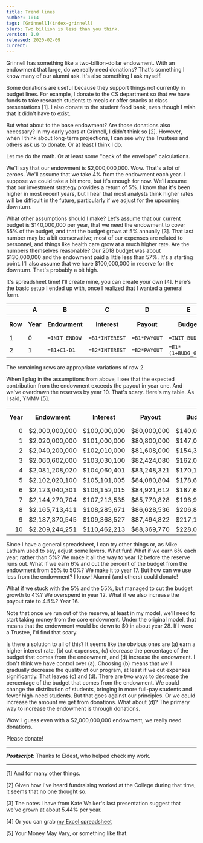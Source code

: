 ```yaml
---
title: Trend lines
number: 1014
tags: [Grinnell](index-grinnell)
blurb: Two billion is less than you think.
version: 1.0
released: 2020-02-09 
current: 
---
```

Grinnell has something like a two-billion-dollar endowment.  With an
endowment that large, do we really need donations?  That's something
I know many of our alumni ask.  It's also something I ask myself.

Some donations are useful because they support things not currently
in budget lines.  For example, I donate to the CS department so that
we have funds to take research students to meals or offer snacks at
class presentations [1].  I also donate to the student food bank, even
though I wish that it didn't have to exist.

But what about to the base endowment?  Are those donations also 
necessary?  In my early years at Grinnell, I didn't think so [2].
However, when I think about long-term projections, I can see why
the Trustees and others ask us to donate.  Or at least I think I do.

Let me do the math.  Or at least some "back of the envelope" calculations.

We'll say that our endowment is $2,000,000,000.  Wow.  That's a lot of
zeroes.  We'll assume that we take 4% from the endowment each year.  I
suppose we could take a bit more, but it's enough for now.  We'll assume
that our investment strategy provides a return of 5%.  I know that it's
been higher in most recent years, but I hear that most analysts think
higher rates will be difficult in the future, particularly if we adjust
for the upcoming downturn.

What other assumptions should I make?  Let's assume that our current
budget is $140,000,000 per year, that we need the endowment to cover
55% of the budget, and that the budget grows at 5% annually [3].  That
last number may be a bit conservative; most of our expenses are
related to personnel, and things like health care grow at a much
higher rate.  Are the numbers themselves reasonable?  Our 2018
budget was about $130,000,000 and the endowment paid a little less
than 57%.  It's a starting point.  I'll also assume that we have
$100,000,000 in reserve for the downturn.  That's probably a bit high.

It's spreadsheet time!  I'll create mine, you can create your own [4].
Here's the basic setup I ended up with, once I realized that I wanted
a general form.

<table class="table">
 <tr>
  <th></th>
  <th>A</th>
  <th>B</th>
  <th>C</th>
  <th>D</th>
  <th>E</th>
  <th>F</th>
  <th>G</th>
  <th>H</th>
 </tr>
 <tr>
  <th>Row</th>
  <th>Year</th>
  <th>Endowment</th>
  <th>Interest</th>
  <th>Payout</th>
  <th>Budget</th>
  <th>From Endowment</th>
  <th>To Reserve</th>
  <th>Reserve</th>
 </tr>
 <tr>
  <td>1</td>
  <td>0</td>
  <td><code>=INIT_ENDOW</code></td>
  <td><code>=B1*INTEREST</code></td>
  <td><code>=B1*PAYOUT</code></td>
  <td><code>=INIT_BUDGET</code></td>
  <td><code>=E1*ENDOW_PERC</code></td>
  <td><code>=C1-F1</code></td>
  <td><code>=INIT_RESERVE+G1</td>
 </tr>
 <tr>
  <td>2</td>
  <td>1</td>
  <td><code>=B1+C1-D1</code></td>
  <td><code>=B2*INTEREST</code></td>
  <td><code>=B2*PAYOUT</code></td>
  <td><code>=E1*(1+BUDG_GROW)</code></td>
  <td><code>=E2*ENDOW_PERC</code></td>
  <td><code>=C2-F2</code></td>
  <td><code>=H1*(1+INTEREST)+G2</td>
 </tr>
</table>

The remaining rows are appropriate variations of row 2.

When I plug in the assumptions from above, I see that the expected
contribution from the endowment exceeds the payout in year one.
And we've overdrawn the reserves by year 10.  That's scary.  Here's
my table.  As I said, YMMV [5].

<table class="table">
 <tr>
  <th>Year</th>
  <th>Endowment</th>
  <th>Interest</th>
  <th>Payout</th>
  <th>Budget</th>
  <th>From Endowment</th>
  <th>To Reserve</th>
  <th>Reserve</th>
 </tr>
 <tr>
  <td align="right">0</td>
  <td align="right">$2,000,000,000</td>
  <td align="right">$100,000,000</td>
  <td align="right">$80,000,000</td>
  <td align="right">$140,000,000</td>
  <td align="right">$77,000,000</td>
  <td align="right">$3,000,000</td>
  <td align="right">$103,000,000</td>
 </tr>
 <tr>
  <td align="right">1</td>
  <td align="right">$2,020,000,000</td>
  <td align="right">$101,000,000</td>
  <td align="right">$80,800,000</td>
  <td align="right">$147,000,000</td>
  <td align="right">$80,850,000</td>
  <td align="right">-$50,000</td>
  <td align="right">$108,100,000</td>
 </tr>
 <tr>
  <td align="right">2</td>
  <td align="right">$2,040,200,000</td>
  <td align="right">$102,010,000</td>
  <td align="right">$81,608,000</td>
  <td align="right">$154,350,000</td>
  <td align="right">$84,892,500</td>
  <td align="right">-$3,284,500</td>
  <td align="right">$110,220,500</td>
 </tr>
 <tr>
  <td align="right">3</td>
  <td align="right">$2,060,602,000</td>
  <td align="right">$103,030,100</td>
  <td align="right">$82,424,080</td>
  <td align="right">$162,067,500</td>
  <td align="right">$89,137,125</td>
  <td align="right">-$6,713,045</td>
  <td align="right">$109,018,480</td>
 </tr>
 <tr>
  <td align="right">4</td>
  <td align="right">$2,081,208,020</td>
  <td align="right">$104,060,401</td>
  <td align="right">$83,248,321</td>
  <td align="right">$170,170,875</td>
  <td align="right">$93,593,981</td>
  <td align="right">-$10,345,660</td>
  <td align="right">$104,123,744</td>
 </tr>
 <tr>
  <td align="right">5</td>
  <td align="right">$2,102,020,100</td>
  <td align="right">$105,101,005</td>
  <td align="right">$84,080,804</td>
  <td align="right">$178,679,419</td>
  <td align="right">$98,273,680</td>
  <td align="right">-$14,192,876</td>
  <td align="right">$95,137,054</td>
 </tr>
 <tr>
  <td align="right">6</td>
  <td align="right">$2,123,040,301</td>
  <td align="right">$106,152,015</td>
  <td align="right">$84,921,612</td>
  <td align="right">$187,613,390</td>
  <td align="right">$103,187,364</td>
  <td align="right">-$18,265,752</td>
  <td align="right">$81,628,155</td>
 </tr>
 <tr>
  <td align="right">7</td>
  <td align="right">$2,144,270,704</td>
  <td align="right">$107,213,535</td>
  <td align="right">$85,770,828</td>
  <td align="right">$196,994,059</td>
  <td align="right">$108,346,733</td>
  <td align="right">-$22,575,904</td>
  <td align="right">$63,133,658</td>
 </tr>
 <tr>
  <td align="right">8</td>
  <td align="right">$2,165,713,411</td>
  <td align="right">$108,285,671</td>
  <td align="right">$86,628,536</td>
  <td align="right">$206,843,762</td>
  <td align="right">$113,764,069</td>
  <td align="right">-$27,135,533</td>
  <td align="right">$39,154,808</td>
 </tr>
 <tr>
  <td align="right">9</td>
  <td align="right">$2,187,370,545</td>
  <td align="right">$109,368,527</td>
  <td align="right">$87,494,822</td>
  <td align="right">$217,185,950</td>
  <td align="right">$119,452,273</td>
  <td align="right">-$31,957,451</td>
  <td align="right">$9,155,098</td>
 </tr>
 <tr>
  <td align="right">10</td>
  <td align="right">$2,209,244,251</td>
  <td align="right">$110,462,213</td>
  <td align="right">$88,369,770</td>
  <td align="right">$228,045,248</td>
  <td align="right">$125,424,886</td>
  <td align="right">-$37,055,116</td>
  <td align="right">-$27,442,263</td>
 </tr>
</table>

Since I have a general spreadsheet, I can try other things or, as
Mike Latham used to say, adjust some levers.  What fun!  What if
we earn 6% each year, rather than 5%?  We make it all the way to
year 12 before the reserve runs out.  What if we earn 6% and cut
the percent of the budget from the endowment from 55% to 50%?  We
make it to year 17.  But how can we use less from the endowment?
I know!  Alumni (and others) could donate!

What if we stuck with the 5% and the 55%, but managed to cut the
budget growth to 4%?  We overspend in year 12.  What if we also
increase the payout rate to 4.5%?  Year 16.

Note that once we run out of the reserve, at least in my model, we'll
need to start taking money from the core endowment.  Under the original
model, that means that the endowment would be down to $0 in about
year 28.  If I were a Trustee, I'd find that scary.

Is there a solution to all of this?  It seems like the obvious ones
are (a) earn a higher interest rate, (b) cut expenses, (c) decrease
the percentage of the budget that comes from the endowment, and (d)
increase the endowment.  I don't think we have control over (a).
Choosing (b) means that we'll gradually decrease the quality of our
program, at least if we cut expenses significantly.  That leaves
(c) and (d).  There are two ways to decrease the percentage of the
budget that comes from the endowment.  We could change the distribution
of students, bringing in more full-pay students and fewer high-need
students.  But that goes against our principles.  Or we could
increase the amount we get from donations.  What about (d)?  The
primary way to increase the endowment is through donations.

Wow.  I guess even with a $2,000,000,000 endowment, we really need
donations.

Please donate!

---

**_Postscript_**: Thanks to Eldest, who helped check my work.

---

[1] And for many other things.

[2] Given how I've heard fundraising worked at the College during
that time, it seems that no one thought so.

[3] The notes I have from Kate Walker's last presentation suggest that
we've grown at about 5.44% per year.

[4] Or you can grab [my Excel spreadsheet](files/CollegeBudgetTrends.xlsx)

[5] Your Money May Vary, or something like that.
